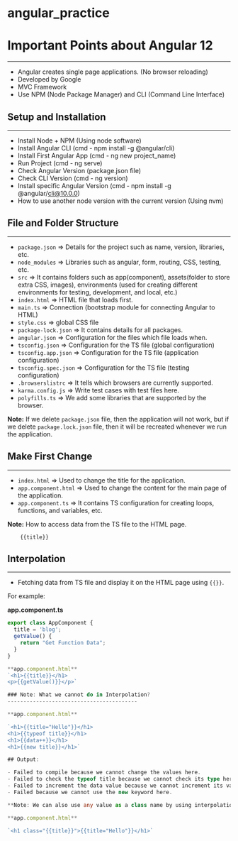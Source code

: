 # angular_practice

# Important Points about Angular 12
---------------------------------

- Angular creates single page applications. (No browser reloading)
- Developed by Google
- MVC Framework
- Use NPM (Node Package Manager) and CLI (Command Line Interface)

## Setup and Installation
----------------------

- Install Node + NPM (Using node software)
- Install Angular CLI (cmd - npm install -g @angular/cli)
- Install First Angular App (cmd - ng new project_name)
- Run Project (cmd - ng serve)
- Check Angular Version (package.json file)
- Check CLI Version (cmd - ng version)
- Install specific Angular Version (cmd - npm install -g @angular/cli@10.0.0)
- How to use another node version with the current version (Using nvm)

## File and Folder Structure
-------------------------

- `package.json` => Details for the project such as name, version, libraries, etc.
- `node_modules` => Libraries such as angular, form, routing, CSS, testing, etc.
- `src` => It contains folders such as app(component), assets(folder to store extra CSS, images), 
		 environments (used for creating different environments for testing, development, and local, etc.)
- `index.html` => HTML file that loads first.
- `main.ts` => Connection (bootstrap module for connecting Angular to HTML)
- `style.css` => global CSS file
- `package-lock.json` => It contains details for all packages.
- `angular.json` => Configuration for the files which file loads when.
- `tsconfig.json` => Configuration for the TS file (global configuration)
- `tsconfig.app.json` => Configuration for the TS file (application configuration)
- `tsconfig.spec.json` => Configuration for the TS file (testing configuration)
- `.browserslistrc` => It tells which browsers are currently supported.
- `karma.config.js` => Write test cases with test files here.
- `polyfills.ts` => We add some libraries that are supported by the browser.

**Note:** If we delete `package.json` file, then the application will not work, but if we delete `package.lock.json` file,
	   then it will be recreated whenever we run the application.
	   
## Make First Change
-----------------

- `index.html` => Used to change the title for the application.
- `app.component.html` => Used to change the content for the main page of the application.
- `app.component.ts` => It contains TS configuration for creating loops, functions, and variables, etc.

**Note:** How to access data from the TS file to the HTML page. 

		{{title}}
		
## Interpolation
-------------

- Fetching data from TS file and display it on the HTML page using `{{}}`.

For example:

**app.component.ts**
```typescript
export class AppComponent {
  title = 'blog';
  getValue() {
    return "Get Function Data";
  }
}

**app.component.html**
`<h1>{{title}}</h1>
<p>{{getValue()}}</p>`

### Note: What we cannot do in Interpolation?
-----------------------------------------

**app.component.html**

`<h1>{{title="Hello"}}</h1>
<h1>{{typeof title}}</h1>
<h1>{{data++}}</h1>
<h1>{{new title}}</h1>`

## Output:

- Failed to compile because we cannot change the values here.
- Failed to check the typeof title because we cannot check its type here.
- Failed to increment the data value because we cannot increment its value here.
- Failed because we cannot use the new keyword here.

**Note: We can also use any value as a class name by using interpolation.**

**app.component.html**

`<h1 class="{{title}}">{{title="Hello"}}</h1>`
